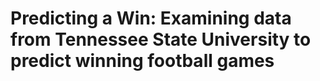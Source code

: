 # Predicting a Win: Examining data from Tennessee State University to predict winning football games
